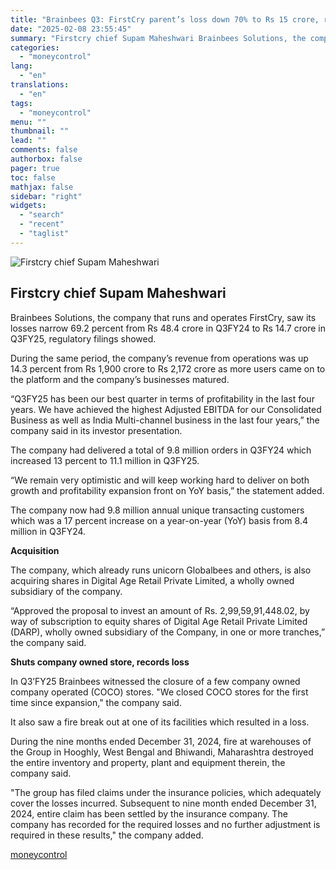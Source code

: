 ```yaml
---
title: "Brainbees Q3: FirstCry parent’s loss down 70% to Rs 15 crore, revenue up 14%"
date: "2025-02-08 23:55:45"
summary: "Firstcry chief Supam Maheshwari Brainbees Solutions, the company that runs and operates FirstCry, saw its losses narrow 69.2 percent from Rs 48.4 crore in Q3FY24 to Rs 14.7 crore in Q3FY25, regulatory filings showed.During the same period, the company’s revenue from operations was up 14.3 percent from Rs 1,900 crore..."
categories:
  - "moneycontrol"
lang:
  - "en"
translations:
  - "en"
tags:
  - "moneycontrol"
menu: ""
thumbnail: ""
lead: ""
comments: false
authorbox: false
pager: true
toc: false
mathjax: false
sidebar: "right"
widgets:
  - "search"
  - "recent"
  - "taglist"
---
```


![Firstcry chief Supam Maheshwari](//stat1.moneycontrol.com/mcnews//images/grey_bg.gif "Firstcry chief Supam Maheshwari")

Firstcry chief Supam Maheshwari
-------------------------------

 
  

Brainbees Solutions, the company that runs and operates FirstCry, saw its losses narrow 69.2 percent from Rs 48.4 crore in Q3FY24 to Rs 14.7 crore in Q3FY25, regulatory filings showed.

During the same period, the company’s revenue from operations was up 14.3 percent from Rs 1,900 crore to Rs 2,172 crore as more users came on to the platform and the company’s businesses matured.

“Q3FY25 has been our best quarter in terms of profitability in the last four years. We have achieved the highest Adjusted EBITDA for our Consolidated Business as well as India Multi-channel business in the last four years,” the company said in its investor presentation.

The company had delivered a total of 9.8 million orders in Q3FY24 which increased 13 percent to 11.1 million in Q3FY25.

“We remain very optimistic and will keep working hard to deliver on both growth and profitability expansion front on YoY basis,” the statement added.

The company now had 9.8 million annual unique transacting customers which was a 17 percent increase on a year-on-year (YoY) basis from 8.4 million in Q3FY24.

**Acquisition**

The company, which already runs unicorn Globalbees and others, is also acquiring shares in Digital Age Retail Private Limited, a wholly owned subsidiary of the company.

“Approved the proposal to invest an amount of Rs. 2,99,59,91,448.02, by way of subscription to equity shares of Digital Age Retail Private Limited (DARP), wholly owned subsidiary of the Company, in one or more tranches,” the company said.

**Shuts company owned store, records loss**

In Q3’FY25 Brainbees witnessed the closure of a few company owned company operated (COCO) stores. "We closed COCO stores for the first time since expansion," the company said.

It also saw a fire break out at one of its facilities which resulted in a loss.

During the nine months ended December 31, 2024, fire at warehouses of the Group in Hooghly, West Bengal and Bhiwandi, Maharashtra destroyed the entire inventory and property, plant and equipment therein, the company said.

"The group has filed claims under the insurance policies, which adequately cover the losses incurred. Subsequent to nine month ended December 31, 2024, entire claim has been settled by the insurance company. The company has recorded for the required losses and no further adjustment is required in these results," the company added.

[moneycontrol](https://www.moneycontrol.com/news/business/markets/brainbees-q3-firstcry-parent-s-loss-down-70-to-rs-15-crore-revenue-up-14-12934696.html)
